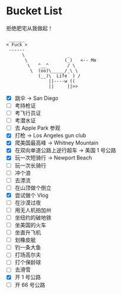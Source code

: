 # Bucket List

拒绝肥宅从我做起！

```
 ______
< Fuck >
 ------
      \                _
       \              (_)   <-- Me
        \   ^__^       / \
         \  (oo)\_____/_\ \
            (__)\  Life  ) /
                ||----w ((
                ||     ||>>
```

* [x] 跳伞 -> San Diego
* [ ] 考持枪证
* [ ] 考飞行员证
* [ ] 考潜水证
* [ ] 去 Apple Park 参观
* [x] 打枪 -> Los Angeles gun club
* [x] 爬美国最高峰 -> Whitney Mountain
* [x] 在双向单道公路上逆行超车 -> 美国 1 号公路
* [x] 玩一次短骑行 -> Newport Beach
* [ ] 玩一次长骑行
* [ ] 冲个浪
* [ ] 去漂流
* [ ] 在山顶做个倒立
* [x] 尝试做个 Vlog
* [ ] 在沙漠过夜
* [ ] 用无人机拍加州
* [ ] 坐纽约的破地铁
* [ ] 坐美国的火车
* [ ] 坐直升飞机
* [ ] 划橡皮艇
* [ ] 钓一条大鱼
* [ ] 打场高尔夫
* [ ] 打个保龄球
* [ ] 去滑雪
* [x] 开 1 号公路
* [ ] 开 66 号公路
